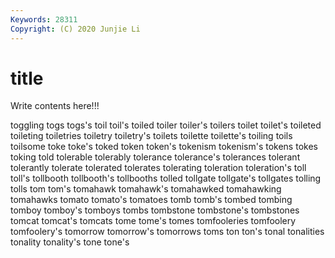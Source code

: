 ```yaml
---
Keywords: 28311
Copyright: (C) 2020 Junjie Li
---
```


# title

Write contents here!!!

toggling 
togs
togs's 
toil 
toil's 
toiled 
toiler 
toiler's 
toilers 
toilet 
toilet's 
toileted
toileting 
toiletries 
toiletry 
toiletry's 
toilets 
toilette 
toilette's 
toiling 
toils 
toilsome
toke 
toke's 
toked 
token 
token's 
tokenism 
tokenism's 
tokens 
tokes 
toking
told 
tolerable 
tolerably 
tolerance 
tolerance's 
tolerances 
tolerant 
tolerantly 
tolerate 
tolerated
tolerates 
tolerating 
toleration 
toleration's 
toll 
toll's 
tollbooth 
tollbooth's 
tollbooths 
tolled
tollgate 
tollgate's 
tollgates 
tolling 
tolls 
tom 
tom's 
tomahawk 
tomahawk's 
tomahawked
tomahawking 
tomahawks 
tomato 
tomato's 
tomatoes 
tomb 
tomb's 
tombed 
tombing 
tomboy
tomboy's 
tomboys 
tombs 
tombstone 
tombstone's 
tombstones 
tomcat 
tomcat's 
tomcats 
tome
tome's 
tomes 
tomfooleries 
tomfoolery 
tomfoolery's 
tomorrow 
tomorrow's 
tomorrows 
toms 
ton
ton's 
tonal 
tonalities 
tonality 
tonality's 
tone 
tone's 
